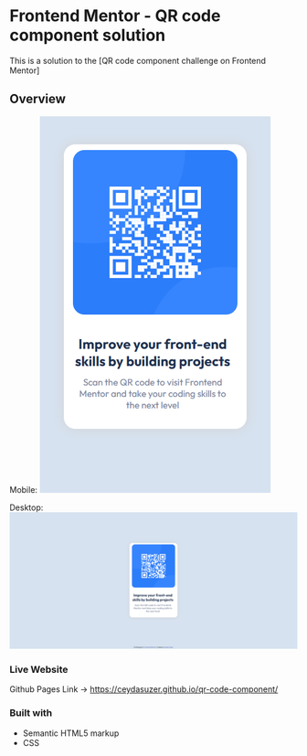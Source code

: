 # Frontend Mentor - QR code component solution

This is a solution to the [QR code component challenge on Frontend Mentor]

## Overview

Mobile:
![alt text](https://github.com/ceydasuzer/qr-code-component/blob/main/images/mobile-version.png)


Desktop:
![alt text](https://github.com/ceydasuzer/qr-code-component/blob/main/images/desktop-version.png)

### Live Website
Github Pages Link -> https://ceydasuzer.github.io/qr-code-component/

### Built with 

- Semantic HTML5 markup
- CSS 
